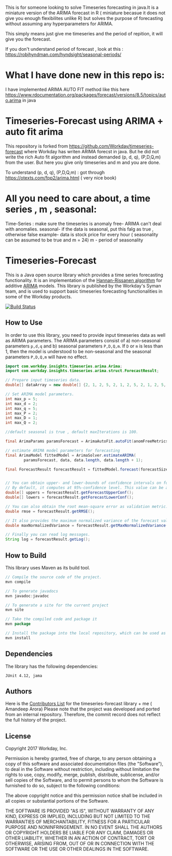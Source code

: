 This is for someone looking to solve Timeseries forecasting in java.It is a miniature version of the ARIMA forecast in R ( miniature becasue it does not give you enough flexibilites unlike R) but solves the purpose of forecasting without assuming any hyperparameters for ARIMA. 

This simply means just give me timeseries and the period of repition, it will give you the forecast.

If you don't understand period of forecast , look at this : https://robjhyndman.com/hyndsight/seasonal-periods/

# What I have done new in this repo is:

I have implemented ARIMA AUTO FIT method like this here https://www.rdocumentation.org/packages/forecast/versions/8.5/topics/auto.arima in java

# Timeseries-Forecast using ARIMA + auto fit arima
This repository is forked from https://github.com/Workday/timeseries-forecast where Workday has writen ARIMA forecst in java.
But he did not write the rich Auto fit algorithm and instead demanded (p, d, q), (P,D,Q,m) from the user.
But here you give only timeseries and m and you are done.

To understand (p, d, q), (P,D,Q,m) : got through https://otexts.com/fpp2/arima.html ( very nice book) 

# All you need to care about, a time series , m , seasonal:
Time-Series : make sure the timeseries is anomaly free- ARIMA can't deal with anomalies.
seasonal- if the data is seasonal, put this falg as true , otherwise false
example- data is stock price for every hour ( seasonality can be assumed to be true and m = 24)
m - period of seasonality

# Timeseries-Forecast

This is a Java open source library which provides a time series forecasting functionality. It is an implementation of the [Hannan-Rissanen algorithm](http://www.jstor.org/stable/2241884?seq=1#page_scan_tab_contents "Paper") for additive [ARIMA](https://en.wikipedia.org/wiki/Autoregressive_integrated_moving_average "Wiki") models. This library is published by the Workday's Syman team, and is used to support basic timeseries forecasting functionalities in some of the Workday products.

[![Build Status](https://travis-ci.org/Workday/timeseries-forecast.svg?branch=master)](https://travis-ci.org/Workday/timeseries-forecast)

How to Use
---

In order to use this library, you need to provide input timeseries data as well as ARIMA parameters. The ARIMA parameters consist of a) non-seasonal parameters `p,d,q` and b) seasonal parameters `P,D,Q,m`. If `D` or `m` is less than 1, then the model is understood to be non-seasonal and the seasonal parameters `P,D,Q,m` will have no effect.

```java
import com.workday.insights.timeseries.arima.Arima;
import com.workday.insights.timeseries.arima.struct.ForecastResult;

// Prepare input timeseries data.
double[] dataArray = new double[] {2, 1, 2, 5, 2, 1, 2, 5, 2, 1, 2, 5, 2, 1, 2, 5};

// Set ARIMA model parameters.
int max_p = 5;
int max_d = 2;
int max_q = 5;
int max_P = 2;
int max_D = 1;
int max_Q = 2;

//default seasonal is true , default maxIterations is 100.

final ArimaParams paramsForecast = ArimaAutoFit.autoFit(anomFreeMetrics, maxp, maxd, maxq, maxP, maxD, maxQ, m, seasonal, maxIterations);

// estimate ARIMA model parameters for forecasting
final ArimaModel fittedModel = ArimaSolver.estimateARIMA(
        paramsForecast, data, data.length, data.length + 1);

final ForecastResult forecastResult = fittedModel.forecast(forecastSize);


// You can obtain upper- and lower-bounds of confidence intervals on forecast values.
// By default, it computes at 95%-confidence level. This value can be adjusted in ForecastUtil.java
double[] uppers = forecastResult.getForecastUpperConf();
double[] lowers = forecastResult.getForecastLowerConf();

// You can also obtain the root mean-square error as validation metric.
double rmse = forecastResult.getRMSE();

// It also provides the maximum normalized variance of the forecast values and their confidence interval.
double maxNormalizedVariance = forecastResult.getMaxNormalizedVariance();

// Finally you can read log messages.
String log = forecastResult.getLog();
```

How to Build
---
This library uses Maven as its build tool.

```java
// Compile the source code of the project.
mvn compile

// To generate javadocs
mvn javadoc:javadoc

// To generate a site for the current project
mvn site

// Take the compiled code and package it
mvn package

// Install the package into the local repository, which can be used as a dependency in other projects locally.
mvn install
```

Dependencies
---

The library has the following dependencies:
```
JUnit 4.12, jama
```

Authors
---

Here is the [Contributors List](CONTRIBUTORS.md) for the timeseries-forecast library + me ( Amandeep Arora)
Please note that the project was developed and ported from an internal repository. Therefore, the commit record does not reflect the full history of the project.

License
---

Copyright 2017 Workday, Inc.

Permission is hereby granted, free of charge, to any person obtaining a copy of this software and associated documentation files (the "Software"), to deal in the Software without restriction, including without limitation the rights to use, copy, modify, merge, publish, distribute, sublicense, and/or sell copies of the Software, and to permit persons to whom the Software is furnished to do so, subject to the following conditions:

The above copyright notice and this permission notice shall be included in all copies or substantial portions of the Software.

THE SOFTWARE IS PROVIDED "AS IS", WITHOUT WARRANTY OF ANY KIND, EXPRESS OR IMPLIED, INCLUDING BUT NOT LIMITED TO THE WARRANTIES OF MERCHANTABILITY, FITNESS FOR A PARTICULAR PURPOSE AND NONINFRINGEMENT. IN NO EVENT SHALL THE AUTHORS OR COPYRIGHT HOLDERS BE LIABLE FOR ANY CLAIM, DAMAGES OR OTHER LIABILITY, WHETHER IN AN ACTION OF CONTRACT, TORT OR OTHERWISE, ARISING FROM, OUT OF OR IN CONNECTION WITH THE SOFTWARE OR THE USE OR OTHER DEALINGS IN THE SOFTWARE.
